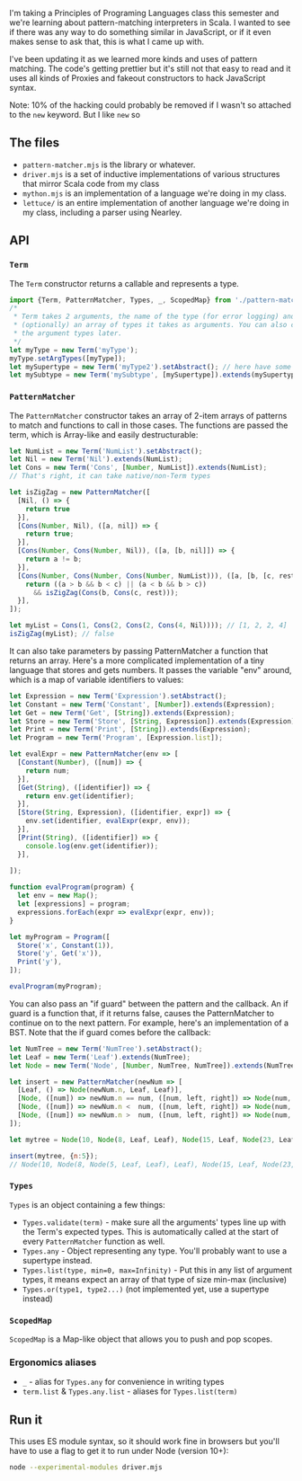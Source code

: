 I'm taking a Principles of Programing Languages class this semester and we're
learning about pattern-matching interpreters in Scala. I wanted to see if there
was any way to do something similar in JavaScript, or if it even makes sense to
ask that, this is what I came up with.

I've been updating it as we learned more kinds and uses of pattern matching. The
code's getting prettier but it's still not that easy to read and it uses all
kinds of Proxies and fakeout constructors to hack JavaScript syntax.

Note: 10% of the hacking could probably be removed if I wasn't so attached to
the `new` keyword. But I like `new` so

## The files

- `pattern-matcher.mjs` is the library or whatever.
- `driver.mjs` is a set of inductive implementations of various structures that
  mirror Scala code from my class
- `mython.mjs` is an implementation of a language we're doing in my class.
- `lettuce/` is an entire implementation of another language we're doing in my
  class, including a parser using Nearley.

## API

### `Term`

The `Term` constructor returns a callable and represents a type.

```javascript
import {Term, PatternMatcher, Types, _, ScopedMap} from './pattern-matcher.mjs';
/*
 * Term takes 2 arguments, the name of the type (for error logging) and
 * (optionally) an array of types it takes as arguments. You can also change
 * the argument types later.
 */
let myType = new Term('myType');
myType.setArgTypes([myType]);
let mySupertype = new Term('myType2').setAbstract(); // here have some risky chaining
let mySubtype = new Term('mySubtype', [mySupertype]).extends(mySupertype);
```

### `PatternMatcher`

The `PatternMatcher` constructor takes an array of 2-item arrays of patterns to
match and functions to call in those cases. The functions are passed the term,
which is Array-like and easily destructurable:

```javascript
let NumList = new Term('NumList').setAbstract();
let Nil = new Term('Nil').extends(NumList);
let Cons = new Term('Cons', [Number, NumList]).extends(NumList);
// That's right, it can take native/non-Term types

let isZigZag = new PatternMatcher([
  [Nil, () => {
    return true
  }],
  [Cons(Number, Nil), ([a, nil]) => {
    return true;
  }],
  [Cons(Number, Cons(Number, Nil)), ([a, [b, nil]]) => {
    return a != b;
  }],
  [Cons(Number, Cons(Number, Cons(Number, NumList))), ([a, [b, [c, rest]]]) => {
    return ((a > b && b < c) || (a < b && b > c))
      && isZigZag(Cons(b, Cons(c, rest)));
  }],
]);

let myList = Cons(1, Cons(2, Cons(2, Cons(4, Nil)))); // [1, 2, 2, 4]
isZigZag(myList); // false
```

It can also take parameters by passing PatternMatcher a function that returns an
array. Here's a more complicated implementation of a tiny language that stores
and gets numbers. It passes the variable "env" around, which is a map of
variable identifiers to values:

```javascript
let Expression = new Term('Expression').setAbstract();
let Constant = new Term('Constant', [Number]).extends(Expression);
let Get = new Term('Get', [String]).extends(Expression);
let Store = new Term('Store', [String, Expression]).extends(Expression);
let Print = new Term('Print', [String]).extends(Expression);
let Program = new Term('Program', [Expression.list]);

let evalExpr = new PatternMatcher(env => [
  [Constant(Number), ([num]) => {
    return num;
  }],
  [Get(String), ([identifier]) => {
    return env.get(identifier);
  }],
  [Store(String, Expression), ([identifier, expr]) => {
    env.set(identifier, evalExpr(expr, env));
  }],
  [Print(String), ([identifier]) => {
    console.log(env.get(identifier));
  }],
  
]);

function evalProgram(program) {
  let env = new Map();
  let [expressions] = program;
  expressions.forEach(expr => evalExpr(expr, env));
}

let myProgram = Program([
  Store('x', Constant(1)),
  Store('y', Get('x')),
  Print('y'),
]);

evalProgram(myProgram);
```

You can also pass an "if guard" between the pattern and the callback. An if
guard is a function that, if it returns false, causes the PatternMatcher to
continue on to the next pattern. For example, here's an implementation of a BST.
Note that the if guard comes before the callback:

```javascript
let NumTree = new Term('NumTree').setAbstract();
let Leaf = new Term('Leaf').extends(NumTree);
let Node = new Term('Node', [Number, NumTree, NumTree]).extends(NumTree);

let insert = new PatternMatcher(newNum => [
  [Leaf, () => Node(newNum.n, Leaf, Leaf)],
  [Node, ([num]) => newNum.n == num, ([num, left, right]) => Node(num, left, right)],
  [Node, ([num]) => newNum.n <  num, ([num, left, right]) => Node(num, insert(left, newNum), right)],
  [Node, ([num]) => newNum.n >  num, ([num, left, right]) => Node(num, left, insert(right, newNum))],
]);

let mytree = Node(10, Node(8, Leaf, Leaf), Node(15, Leaf, Node(23, Leaf, Leaf)));

insert(mytree, {n:5});
// Node(10, Node(8, Node(5, Leaf, Leaf), Leaf), Node(15, Leaf, Node(23, Leaf, Leaf)))
```

### `Types`

`Types` is an object containing a few things:

- `Types.validate(term)` - make sure all the arguments' types line up with
  the Term's expected types. This is automatically called at the start of every
  `PatternMatcher` function as well.
- `Types.any` - Object representing any type. You'll probably want to use a
  supertype instead.
- `Types.list(type, min=0, max=Infinity)` - Put
  this in any list of argument types, it means expect an array of that type
  of size min-max (inclusive)
- `Types.or(type1, type2...)` (not implemented yet, use a supertype instead)

### `ScopedMap`

`ScopedMap` is a Map-like object that allows you to push and pop scopes.

### Ergonomics aliases

- `_` - alias for `Types.any` for convenience in writing types
- `term.list` & `Types.any.list` - aliases for `Types.list(term)`


## Run it

This uses ES module syntax, so it should work fine in browsers but you'll have
to use a flag to get it to run under Node (version 10+):

```bash
node --experimental-modules driver.mjs
```